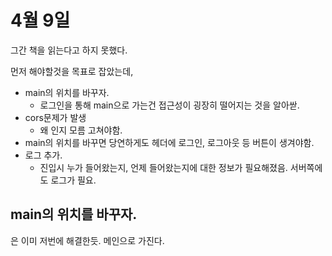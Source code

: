 # 4월 9일

그간 책을 읽는다고 하지 못했다.

먼저 해야할것을 목표로 잡았는데,

- main의 위치를 바꾸자.
  - 로그인을 통해 main으로 가는건 접근성이 굉장히 떨어지는 것을 알아싿.
- cors문제가 발생
  - 왜 인지 모름 고쳐야함.
- main의 위치를 바꾸면 당연하게도 헤더에 로그인, 로그아웃 등 버튼이 생겨야함.
- 로그 추가.
  - 진입시 누가 들어왔는지, 언제 들어왔는지에 대한 정보가 필요해졌음. 서버쪽에도 로그가 필요.
## main의 위치를 바꾸자.

은 이미 저번에 해결한듯. 메인으로 가진다.

